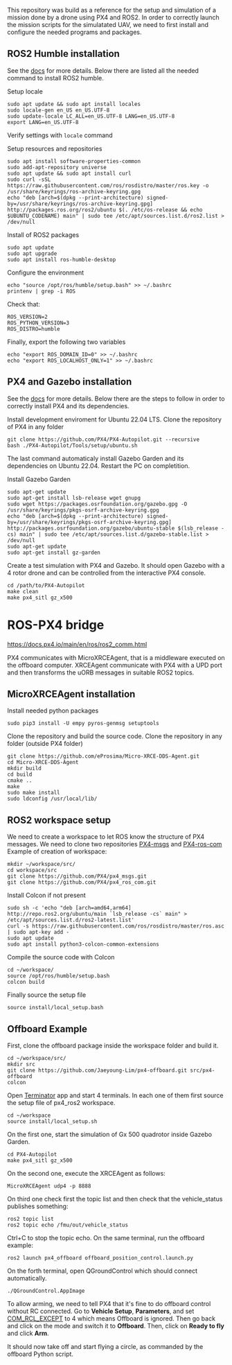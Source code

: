 This repository was build as a reference for the setup and simulation of a mission done by a drone using PX4 and ROS2. In order to correctly launch the mission scripts for the simulatated UAV, we need to first install and configure the needed programs and packages.

## ROS2 Humble installation
See the [docs](https://docs.ros.org/en/humble/Installation/Ubuntu-Install-Debians.html) for more details. Below there are listed all the needed command to install ROS2 humble.

Setup locale
```
sudo apt update && sudo apt install locales
sudo locale-gen en_US en_US.UTF-8
sudo update-locale LC_ALL=en_US.UTF-8 LANG=en_US.UTF-8
export LANG=en_US.UTF-8
```
Verify settings with `locale` command

Setup resources and repositories
```
sudo apt install software-properties-common
sudo add-apt-repository universe
sudo apt update && sudo apt install curl
sudo curl -sSL https://raw.githubusercontent.com/ros/rosdistro/master/ros.key -o /usr/share/keyrings/ros-archive-keyring.gpg
echo "deb [arch=$(dpkg --print-architecture) signed-by=/usr/share/keyrings/ros-archive-keyring.gpg] http://packages.ros.org/ros2/ubuntu $(. /etc/os-release && echo $UBUNTU_CODENAME) main" | sudo tee /etc/apt/sources.list.d/ros2.list > /dev/null
```
Install of ROS2 packages 
```
sudo apt update
sudo apt upgrade
sudo apt install ros-humble-desktop
```

Configure the environment
```
echo "source /opt/ros/humble/setup.bash" >> ~/.bashrc
printenv | grep -i ROS 
```
Check that:
```
ROS_VERSION=2
ROS_PYTHON_VERSION=3
ROS_DISTRO=humble
```
Finally, export the following two variables
```
echo "export ROS_DOMAIN_ID=0" >> ~/.bashrc
echo "export ROS_LOCALHOST_ONLY=1" >> ~/.bashrc
```
## PX4 and Gazebo installation
See the [docs](https://docs.px4.io/main/en/sim_gazebo_gz/) for more details. Below there are the steps to follow in order to correctly install PX4 and its dependencies.

Install development enviroment for Ubuntu 22.04 LTS. Clone the repository of PX4 in any folder
```
git clone https://github.com/PX4/PX4-Autopilot.git --recursive
bash ./PX4-Autopilot/Tools/setup/ubuntu.sh
```
The last command automaticaly install Gazebo Garden and its dependencies on Ubuntu 22.04. Restart the PC on completition.

Install Gazebo Garden
```
sudo apt-get update
sudo apt-get install lsb-release wget gnupg
sudo wget https://packages.osrfoundation.org/gazebo.gpg -O /usr/share/keyrings/pkgs-osrf-archive-keyring.gpg
echo "deb [arch=$(dpkg --print-architecture) signed-by=/usr/share/keyrings/pkgs-osrf-archive-keyring.gpg] http://packages.osrfoundation.org/gazebo/ubuntu-stable $(lsb_release -cs) main" | sudo tee /etc/apt/sources.list.d/gazebo-stable.list > /dev/null
sudo apt-get update
sudo apt-get install gz-garden
```
Create a test simulation with PX4 and Gazebo. It should open Gazebo with a 4 rotor drone and can be controlled from the interactive PX4 console.
```
cd /path/to/PX4-Autopilot
make clean
make px4_sitl gz_x500
```

# ROS-PX4 bridge
https://docs.px4.io/main/en/ros/ros2_comm.html

PX4 communicates with MicroXRCEAgent, that is a middleware executed on the offboard computer. XRCEAgent communicate with PX4 with a UPD port and then transforms the uORB messages in suitable ROS2 topics.

## MicroXRCEAgent installation
Install needed python packages
```
sudo pip3 install -U empy pyros-genmsg setuptools
```
Clone the repository and build the source code. Clone the repository in any folder (outside PX4 folder)
```
git clone https://github.com/eProsima/Micro-XRCE-DDS-Agent.git
cd Micro-XRCE-DDS-Agent
mkdir build
cd build
cmake ..
make
sudo make install
sudo ldconfig /usr/local/lib/
```

## ROS2 workspace setup
We need to create a workspace to let ROS know the structure of PX4 messages. We need to clone two repositories [PX4-msgs](https://github.com/PX4/px4_msgs#PX4-msgs) and [PX4-ros-com](https://github.com/PX4/px4_ros_com#PX4-ros-com) 
Example of creation of workspace:
```
mkdir ~/workspace/src/
cd workspace/src
git clone https://github.com/PX4/px4_msgs.git
git clone https://github.com/PX4/px4_ros_com.git
```
Install Colcon if not present
```
sudo sh -c 'echo "deb [arch=amd64,arm64] http://repo.ros2.org/ubuntu/main `lsb_release -cs` main" > /etc/apt/sources.list.d/ros2-latest.list'
curl -s https://raw.githubusercontent.com/ros/rosdistro/master/ros.asc | sudo apt-key add -
sudo apt update
sudo apt install python3-colcon-common-extensions
```
Compile the source code with Colcon
```
cd ~/workspace/
source /opt/ros/humble/setup.bash
colcon build
```
Finally source the setup file
```
source install/local_setup.bash
```

## Offboard Example

First, clone the offboard package inside the workspace folder and build it.
```
cd ~/workspace/src/
mkdir src
git clone https://github.com/Jaeyoung-Lim/px4-offboard.git src/px4-offboard
colcon
```
Open [Terminator](https://github.com/gnome-terminator/terminator/blob/master/INSTALL.md) app and start 4 terminals. In each one of them first source the setup file of px4_ros2 workspace.
```
cd ~/workspace
source install/local_setup.sh
```
On the first one, start the simulation of Gx 500 quadrotor inside Gazebo Garden.
```
cd PX4-Autopilot
make px4_sitl gz_x500
```
On the second one, execute the XRCEAgent as follows:
```
MicroXRCEAgent udp4 -p 8888
```

On third one check first the topic list and then check that the vehicle_status publishes something:
```
ros2 topic list
ros2 topic echo /fmu/out/vehicle_status
```
Ctrl+C to stop the topic echo. On the same terminal, run the offboard example:
```
ros2 launch px4_offboard offboard_position_control.launch.py
```

On the forth terminal, open QGroundControl which should connect automatically.
```
./QGroundControl.AppImage
```
To allow arming, we need to tell PX4 that it's fine to do offboard control without RC connected.
Go to **Vehicle Setup**, **Parameters**, and set [COM_RCL_EXCEPT](https://docs.px4.io/main/en/advanced_config/parameter_reference.html#COM_RCL_EXCEPT) to 4 which means Offboard is ignored.
Then go back and click on the mode and switch it to **Offboard**. Then, click on **Ready to fly** and click **Arm**.

It should now take off and start flying a circle, as commanded by the offboard Python script.
